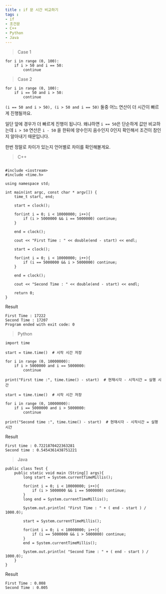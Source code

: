 ```yaml
---
title : if 문 시간 비교하기
tags :
- if
- 조건문
- C++
- Python
- Java
---
```


> Case 1

```
for i in range (0, 100):
    if i > 50 and i == 50:
        continue
```

> Case 2

```
for i in range (0, 100):
    if i == 50 and i > 50:
        continue
```

`(i == 50 and i > 50), (i > 50 and i == 50)` 둘중 어느 연산이 더 시간이 빠르게 진행될까요.

일단 앞에 경우가 더 빠르게 진행이 됩니다. 왜냐하면 `i == 50`은 단순하게 값만 비교하는데 `i > 50` 연산은 `i - 50` 을 한뒤에 양수인지 음수인지 0인지 확인해서 조건이 참인지 알아내기 때문입니다.

한번 정말로 차이가 있는지 언어별로 차이를 확인해볼게요.

> C++

```

#include <iostream>
#include <time.h>

using namespace std;

int main(int argc, const char * argv[]) {
    time_t start, end;
    
    start = clock();
    
    for(int i = 0; i < 10000000; i++){
        if (i > 5000000 && i == 5000000) continue;
    }
    
    end = clock();
    
    cout << "First Time : " << double(end - start) << endl;
    
    start = clock();
    
    for(int i = 0; i < 10000000; i++){
        if (i == 5000000 && i > 5000000) continue;
    }
    
    end = clock();
    
    cout << "Second Time : " << double(end - start) << endl;
    
    return 0;
}
```

Result

```
First Time : 17222
Second Time : 17207
Program ended with exit code: 0
```

> Python

```
import time

start = time.time()  # 시작 시간 저장

for i in range (0, 10000000):
    if i > 5000000 and i == 5000000:
        continue

print("First time :", time.time() - start)  # 현재시각 - 시작시간 = 실행 시간

start = time.time()  # 시작 시간 저장

for i in range (0, 10000000):
    if i == 5000000 and i > 5000000:
        continue

print("Second time :", time.time() - start)  # 현재시각 - 시작시간 = 실행 시간
```

Result

```
First time : 0.7221870422363281
Second time : 0.5454361438751221
```

> Java

```
public class Test {
    public static void main (String[] args){
        long start = System.currentTimeMillis();

        for(int i = 0; i < 10000000; i++){
            if (i > 5000000 && i == 5000000) continue;
        }
        long end = System.currentTimeMillis();

        System.out.println( "First Time : " + ( end - start ) / 1000.0);
        
        start = System.currentTimeMillis();

        for(int i = 0; i < 10000000; i++){
            if (i == 5000000 && i > 5000000) continue;
        }
        end = System.currentTimeMillis();

        System.out.println( "Second Time : " + ( end - start ) / 1000.0);
    }
}
```

Result 

```
First Time : 0.008
Second Time : 0.005
```